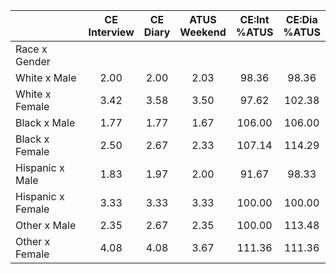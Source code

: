 
|                      | CE<br>Interview |  CE<br>Diary | ATUS<br>Weekend | CE:Int<br>%ATUS | CE:Dia<br>%ATUS |
| -------------------- | :----------: | :----------: | :----------: | :----------: | :----------: |
| Race x Gender        |              |              |              |              |              |
| White x Male         |         2.00 |         2.00 |         2.03 |        98.36 |        98.36 |
| White x Female       |         3.42 |         3.58 |         3.50 |        97.62 |       102.38 |
| Black x Male         |         1.77 |         1.77 |         1.67 |       106.00 |       106.00 |
| Black x Female       |         2.50 |         2.67 |         2.33 |       107.14 |       114.29 |
| Hispanic x Male      |         1.83 |         1.97 |         2.00 |        91.67 |        98.33 |
| Hispanic x Female    |         3.33 |         3.33 |         3.33 |       100.00 |       100.00 |
| Other x Male         |         2.35 |         2.67 |         2.35 |       100.00 |       113.48 |
| Other x Female       |         4.08 |         4.08 |         3.67 |       111.36 |       111.36 |

